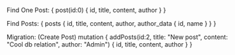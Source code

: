 Find One Post:
{
    post(id:0) {
        id,
        title,
        content,
        author
    }
}

Find Posts:
{
    posts {
        id,
        title,
        content,
        author,
        author_data {
            id,
            name
        }
    }
}

Migration: (Create Post)
mutation {
    addPosts(id:2, title: "New post", content: "Cool db relation", author: "Admin") {
        id,
        title,
        content,
        author
    }
}

